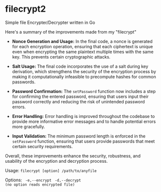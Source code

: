 # filecrypt2

Simple file Encrypter/Decrypter written in Go

Here's a summary of the improvements made from my "filecrypt"

- **Nonce Generation and Usage:** In the final code, a nonce is generated for each encryption operation, ensuring that each ciphertext is unique even when encrypting the same plaintext multiple times with the same key. This prevents certain cryptographic attacks.

- **Salt Usage:** The final code incorporates the use of a salt during key derivation, which strengthens the security of the encryption process by making it computationally infeasible to precompute hashes for common passwords.

- **Password Confirmation:** The `setPassword` function now includes a step for confirming the entered password, ensuring that users input their password correctly and reducing the risk of unintended password errors.

- **Error Handling:** Error handling is improved throughout the codebase to provide more informative error messages and to handle potential errors more gracefully.

- **Input Validation:** The minimum password length is enforced in the `setPassword` function, ensuring that users provide passwords that meet certain security requirements.

Overall, these improvements enhance the security, robustness, and usability of the encryption and decryption process.

Usage: `filecrypt [option] /path/to/anyfile`

Options:
` -e,--encrypt`
` -d,--decrypt`<br>
`(no option reads encrypted file)`
